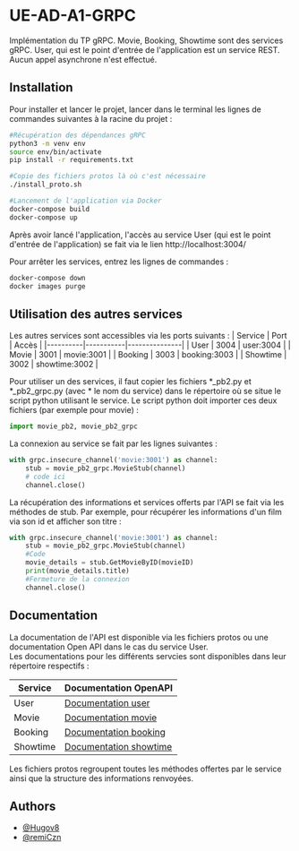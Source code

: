 # UE-AD-A1-GRPC
Implémentation du TP gRPC. Movie, Booking, Showtime sont des services gRPC. User, qui est le point d'entrée de l'application est un service REST.  
Aucun appel asynchrone n'est effectué.

## Installation
Pour installer et lancer le projet, lancer dans le terminal les lignes de commandes suivantes à la racine du projet :

```bash
#Récupération des dépendances gRPC
python3 -m venv env
source env/bin/activate
pip install -r requirements.txt

#Copie des fichiers protos là où c'est nécessaire
./install_proto.sh

#Lancement de l'application via Docker
docker-compose build
docker-compose up
```

Après avoir lancé l'application, l'accès au service User (qui est le point d'entrée de l'application) se fait via le lien http://localhost:3004/


Pour arrêter les services, entrez les lignes de commandes : 
```bash
docker-compose down
docker images purge
```

## Utilisation des autres services
Les autres services sont accessibles via les ports suivants :
| Service  | Port      | Accès         |
|----------|-----------|---------------|
| User     | 3004  | user:3004     |
| Movie    | 3001  | movie:3001   |
| Booking  | 3003  | booking:3003   |
| Showtime | 3002  | showtime:3002   |

Pour utiliser un des services, il faut copier les fichiers *_pb2.py et *_pb2_grpc.py (avec * le nom du service) dans le répertoire où se situe le script python utilisant le service.
Le script python doit importer ces deux fichiers (par exemple pour movie) : 
```python
import movie_pb2, movie_pb2_grpc
```
La connexion au service se fait par les lignes suivantes :

```python
with grpc.insecure_channel('movie:3001') as channel:
    stub = movie_pb2_grpc.MovieStub(channel)
    # code ici
    channel.close()
```
La récupération des informations et services offerts par l'API se fait via les méthodes de stub. Par exemple, pour récupérer les informations d'un film via son id et afficher son titre : 
```python
with grpc.insecure_channel('movie:3001') as channel:
    stub = movie_pb2_grpc.MovieStub(channel)
    #Code
    movie_details = stub.GetMovieByID(movieID)
    print(movie_details.title)
    #Fermeture de la connexion
    channel.close()
```


## Documentation
La documentation de l'API est disponible via les fichiers protos ou une documentation Open API dans le cas du service User.  
Les documentations pour les différents servcies sont disponibles dans leur répertoire respectifs :

| Service  | Documentation OpenAPI     |
|----------|---------------------------|
| User     | [Documentation user](user/User-1.0.0.yaml)  |
| Movie    | [Documentation movie](movie/protos/movie.proto)   |
| Booking  | [Documentation booking](booking/protos/booking.proto)   |
| Showtime | [Documentation showtime](showtime/protos/showtime.proto)   |

Les fichiers protos regroupent toutes les méthodes offertes par le service ainsi que la structure des informations renvoyées.

## Authors
- [@Hugov8](https://github.com/Hugov8)
- [@remiCzn](https://github.com/remiCzn) 